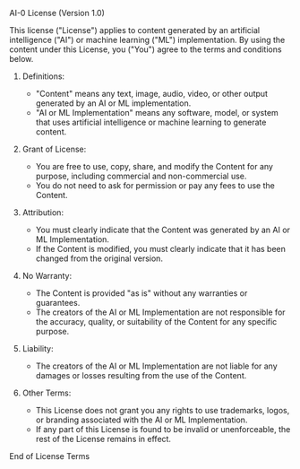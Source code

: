 AI-0 License (Version 1.0)

This license ("License") applies to content generated by an artificial intelligence ("AI") or machine learning ("ML") implementation. By using the content under this License, you ("You") agree to the terms and conditions below.

1. Definitions:
   - "Content" means any text, image, audio, video, or other output generated by an AI or ML implementation.
   - "AI or ML Implementation" means any software, model, or system that uses artificial intelligence or machine learning to generate content.

2. Grant of License:
   - You are free to use, copy, share, and modify the Content for any purpose, including commercial and non-commercial use.
   - You do not need to ask for permission or pay any fees to use the Content.

3. Attribution:
   - You must clearly indicate that the Content was generated by an AI or ML Implementation.
   - If the Content is modified, you must clearly indicate that it has been changed from the original version.

4. No Warranty:
   - The Content is provided "as is" without any warranties or guarantees.
   - The creators of the AI or ML Implementation are not responsible for the accuracy, quality, or suitability of the Content for any specific purpose.

5. Liability:
   - The creators of the AI or ML Implementation are not liable for any damages or losses resulting from the use of the Content.

6. Other Terms:
   - This License does not grant you any rights to use trademarks, logos, or branding associated with the AI or ML Implementation.
   - If any part of this License is found to be invalid or unenforceable, the rest of the License remains in effect.

End of License Terms
